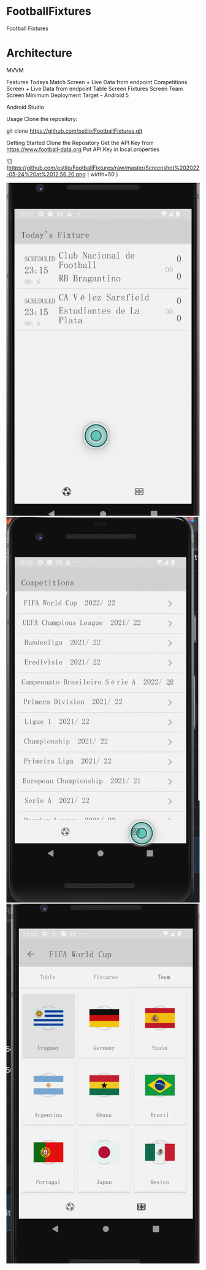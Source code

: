 # FootballFixtures
Football Fixtures

# Architecture
MVVM

Features
Todays Match Screen + Live Data from endpoint
Competitions Screen + Live Data from endpoint
Table Screen
Fixtures Screen
Team Screen
Minimum Deployment Target - Android 5

Android Studio

Usage
Clone the repository:

git clone https://github.com/ostilo/FootballFixtures.git

 
Getting Started
Clone the Repository
Get the API Key from https://www.football-data.org
Put API Key in local.properties 


 ![](https://github.com/ostilo/FootballFixtures/raw/master/Screenshot%202022-05-24%20at%2012.56.20.png | width=50 )


![alt text](https://github.com/ostilo/FootballFixtures/raw/master/Screenshot%202022-05-24%20at%2012.56.20.png?raw=true)
![alt text](https://github.com/ostilo/FootballFixtures/raw/master/Screenshot%202022-05-24%20at%2012.56.30.png?raw=true)
![alt text](https://github.com/ostilo/FootballFixtures/raw/master/Screenshot%202022-05-24%20at%2013.14.07.png?raw=true)
